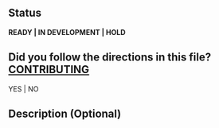 
<!--
  Thanks for contributing!
  Provide a description of your changes below and a general summary in the title
  Please look at the following checklist to ensure that your PR can be accepted quickly:
-->

## Status

**READY | IN DEVELOPMENT | HOLD**

## Did you follow the directions in this file? [CONTRIBUTING](https://github.com/JacobOdd/library_architecture_mvvm_modify/blob/main/CONTRIBUTING.md)

YES | NO

## Description (Optional)

<!--- Describe your changes in detail -->
